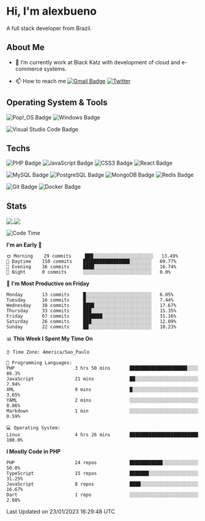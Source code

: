 # Hi, I'm alexbueno

A full stack developer from Brazil.

## About Me

- 🌱 I’m currently work at Black Katz with development of cloud and e-commerce systems.

- 📫 How to reach me [![Gmail Badge](https://img.shields.io/badge/-gmail-c14438?style=for-the-badge&logo=Gmail&logoColor=ffffff)](mailto:alexsandrofbueno@gmail.com) [![Twitter](https://img.shields.io/badge/twitter-1DA1F2.svg?style=for-the-badge&logo=twitter&logoColor=ffffff)](https://twitter.com/Alex_Bueno_7)

## Operating System & Tools

![Pop!_OS Badge](https://img.shields.io/badge/Pop!__OS-48B9C7?logo=popos&logoColor=fff&style=flat)
![Windows Badge](https://img.shields.io/badge/Windows-0078D6?logo=windows&logoColor=fff&style=flat)

![Visual Studio Code Badge](https://img.shields.io/badge/Visual%20Studio%20Code-007ACC?logo=visualstudiocode&logoColor=fff&style=flat)

## Techs

![PHP Badge](https://img.shields.io/badge/PHP-777BB4?logo=php&logoColor=fff&style=flat)
![JavaScript Badge](https://img.shields.io/badge/JavaScript-F7DF1E?logo=javascript&logoColor=000&style=flat)
![CSS3 Badge](https://img.shields.io/badge/CSS3-1572B6?logo=css3&logoColor=fff&style=flat)
![React Badge](https://img.shields.io/badge/React-61DAFB?logo=react&logoColor=000&style=flat)

![MySQL Badge](https://img.shields.io/badge/MySQL-4479A1?logo=mysql&logoColor=fff&style=flat)
![PostgreSQL Badge](https://img.shields.io/badge/PostgreSQL-4169E1?logo=postgresql&logoColor=fff&style=flat)
![MongoDB Badge](https://img.shields.io/badge/MongoDB-47A248?logo=mongodb&logoColor=fff&style=flat)
![Redis Badge](https://img.shields.io/badge/Redis-DC382D?logo=redis&logoColor=fff&style=flat)

![Git Badge](https://img.shields.io/badge/Git-F05032?logo=git&logoColor=fff&style=flat)
![Docker Badge](https://img.shields.io/badge/Docker-2496ED?logo=docker&logoColor=fff&style=flat)


## Stats

<a href="https://github.com/anuraghazra/github-readme-stats">
  <img align="center" src="https://github-readme-stats.vercel.app/api?username=alexbueno7&hide=contribs,prs&show_icons=true&theme=radical" />
</a>
<a href="https://github.com/anuraghazra/convoychat">
  <img align="center" src="https://github-readme-stats.vercel.app/api/top-langs/?username=alexbueno7" />
</a>

<!--START_SECTION:waka-->
![Code Time](http://img.shields.io/badge/Code%20Time-672%20hrs%205%20mins-blue)

**I'm an Early 🐤** 

```text
🌞 Morning    29 commits     ███░░░░░░░░░░░░░░░░░░░░░░   13.49% 
🌆 Daytime    150 commits    █████████████████░░░░░░░░   69.77% 
🌃 Evening    36 commits     ████░░░░░░░░░░░░░░░░░░░░░   16.74% 
🌙 Night      0 commits      ░░░░░░░░░░░░░░░░░░░░░░░░░   0.0%

```
📅 **I'm Most Productive on Friday** 

```text
Monday       13 commits     █░░░░░░░░░░░░░░░░░░░░░░░░   6.05% 
Tuesday      16 commits     █░░░░░░░░░░░░░░░░░░░░░░░░   7.44% 
Wednesday    38 commits     ████░░░░░░░░░░░░░░░░░░░░░   17.67% 
Thursday     33 commits     ███░░░░░░░░░░░░░░░░░░░░░░   15.35% 
Friday       67 commits     ███████░░░░░░░░░░░░░░░░░░   31.16% 
Saturday     26 commits     ███░░░░░░░░░░░░░░░░░░░░░░   12.09% 
Sunday       22 commits     ██░░░░░░░░░░░░░░░░░░░░░░░   10.23%

```


📊 **This Week I Spent My Time On** 

```text
⌚︎ Time Zone: America/Sao_Paulo

💬 Programming Languages: 
PHP                      3 hrs 50 mins       █████████████████████░░░░   86.3% 
JavaScript               21 mins             ██░░░░░░░░░░░░░░░░░░░░░░░   7.94% 
XML                      9 mins              █░░░░░░░░░░░░░░░░░░░░░░░░   3.65% 
YAML                     2 mins              ░░░░░░░░░░░░░░░░░░░░░░░░░   0.86% 
Markdown                 1 min               ░░░░░░░░░░░░░░░░░░░░░░░░░   0.59%

💻 Operating System: 
Linux                    4 hrs 26 mins       █████████████████████████   100.0%

```

**I Mostly Code in PHP** 

```text
PHP                      24 repos            ████████████░░░░░░░░░░░░░   50.0% 
TypeScript               15 repos            ███████░░░░░░░░░░░░░░░░░░   31.25% 
JavaScript               8 repos             ████░░░░░░░░░░░░░░░░░░░░░   16.67% 
Dart                     1 repo              ░░░░░░░░░░░░░░░░░░░░░░░░░   2.08%

```



 Last Updated on 23/01/2023 16:29:48 UTC
<!--END_SECTION:waka-->
